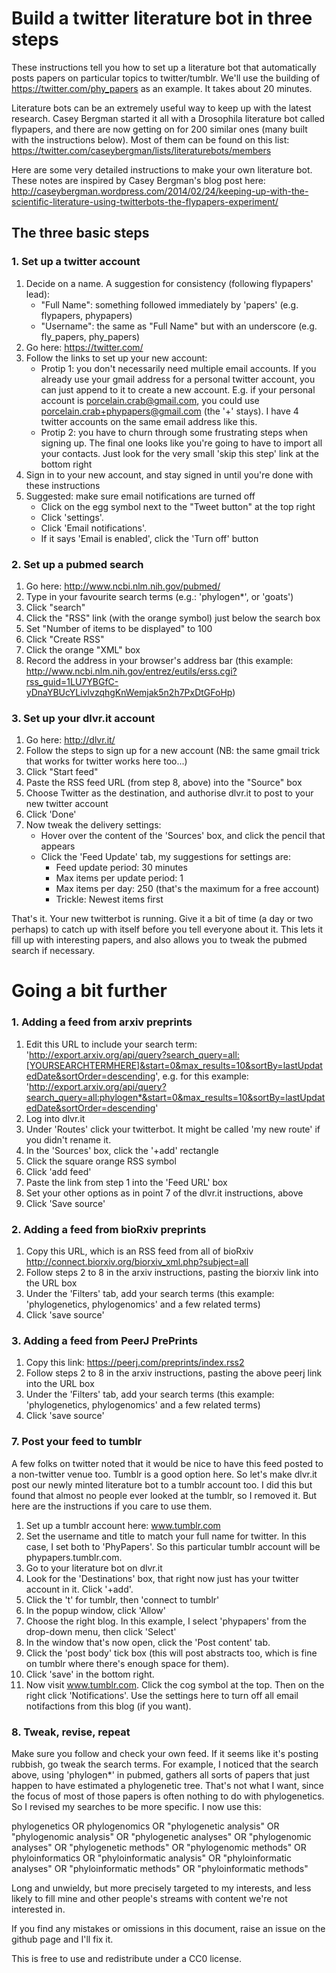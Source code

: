 # Build a twitter literature bot in three steps
These instructions tell you how to set up a literature bot that automatically posts papers on particular topics to twitter/tumblr. We'll use the building of https://twitter.com/phy_papers as an example. It takes about 20 minutes.

Literature bots can be an extremely useful way to keep up with the latest research. Casey Bergman started it all with a Drosophila literature bot called flypapers, and there are now getting on for 200 similar ones (many built with the instructions below). Most of them can be found on this list: https://twitter.com/caseybergman/lists/literaturebots/members

Here are some very detailed instructions to make your own literature bot. These notes are inspired by Casey Bergman's blog post here: http://caseybergman.wordpress.com/2014/02/24/keeping-up-with-the-scientific-literature-using-twitterbots-the-flypapers-experiment/

## The three basic steps

### 1. Set up a twitter account

1. Decide on a name. A suggestion for consistency (following flypapers' lead):
    * "Full Name": something followed immediately by 'papers' (e.g. flypapers, phypapers)
    * "Username": the same as "Full Name" but with an underscore (e.g. fly_papers, phy_papers)
2. Go here: https://twitter.com/
3. Follow the links to set up your new account:
    * Protip 1: you don't necessarily need multiple email accounts. If you already use your gmail address for a personal twitter account, you can just append to it to create a new account. E.g. if your personal account is porcelain.crab@gmail.com, you could use porcelain.crab+phypapers@gmail.com (the '+' stays). I have 4 twitter accounts on the same email address like this.
    * Protip 2: you have to churn through some frustrating steps when signing up. The final one looks like you're going to have to import all your contacts. Just look for the very small 'skip this step' link at the bottom right
4. Sign in to your new account, and stay signed in until you're done with these instructions
5. Suggested: make sure email notifications are turned off
    * Click on the egg symbol next to the "Tweet button" at the top right
    * Click 'settings'.
    * Click 'Email notifications'.
    * If it says 'Email is enabled', click the 'Turn off' button

### 2. Set up a pubmed search

1. Go here: http://www.ncbi.nlm.nih.gov/pubmed/
2. Type in your favourite search terms (e.g.: 'phylogen*', or 'goats')
3. Click "search"
4. Click the "RSS" link (with the orange symbol) just below the search box
5. Set "Number of items to be displayed" to 100
6. Click "Create RSS"
7. Click the orange "XML" box
8. Record the address in your browser's address bar (this example: http://www.ncbi.nlm.nih.gov/entrez/eutils/erss.cgi?rss_guid=1LU7YBGfC-yDnaYBUcYLivlvzqhgKnWemjak5n2h7PxDtGFoHp)

### 3. Set up your dlvr.it account

1. Go here: http://dlvr.it/
2. Follow the steps to sign up for a new account (NB: the same gmail trick that works for twitter works here too...)
3. Click "Start feed"
4. Paste the RSS feed URL (from step 8, above) into the "Source" box
5. Choose Twitter as the destination, and authorise dlvr.it to post to your new twitter account
6. Click 'Done'
7. Now tweak the delivery settings:
    * Hover over the content of the 'Sources' box, and click the pencil that appears
    * Click the 'Feed Update' tab, my suggestions for settings are:
        * Feed update period: 30 minutes
        * Max items per update period: 1
        * Max items per day: 250 (that's the maximum for a free account)
        * Trickle: Newest items first

That's it. Your new twitterbot is running. Give it a bit of time (a day or two perhaps) to catch up with itself before you tell everyone about it. This lets it fill up with interesting papers, and also allows you to tweak the pubmed search if necessary.


# Going a bit further

### 1. Adding a feed from arxiv preprints

1. Edit this URL to include your search term: 'http://export.arxiv.org/api/query?search_query=all:[YOURSEARCHTERMHERE]&start=0&max_results=10&sortBy=lastUpdatedDate&sortOrder=descending', e.g. for this example: 'http://export.arxiv.org/api/query?search_query=all:phylogen*&start=0&max_results=10&sortBy=lastUpdatedDate&sortOrder=descending'
2. Log into dlvr.it
3. Under 'Routes' click your twitterbot. It might be called 'my new route' if you didn't rename it.
4. In the 'Sources' box, click the '+add' rectangle
5. Click the square orange RSS symbol
6. Click 'add feed'
7. Paste the link from step 1 into the 'Feed URL' box
8. Set your other options as in point 7 of the dlvr.it instructions, above
9. Click 'Save source'

### 2. Adding a feed from bioRxiv preprints
1. Copy this URL, which is an RSS feed from all of bioRxiv http://connect.biorxiv.org/biorxiv_xml.php?subject=all
2. Follow steps 2 to 8 in the arxiv instructions, pasting the biorxiv link into the URL box
3. Under the 'Filters' tab, add your search terms (this example: 'phylogenetics, phylogenomics' and a few related terms)
4. Click 'save source'

### 3. Adding a feed from PeerJ PrePrints

1. Copy this link: https://peerj.com/preprints/index.rss2
2. Follow steps 2 to 8 in the arxiv instructions, pasting the above peerj link into the URL box
3. Under the 'Filters' tab, add your search terms (this example: 'phylogenetics, phylogenomics' and a few related terms)
4. Click 'save source'

### 7. Post your feed to tumblr

A few folks on twitter noted that it would be nice to have this feed posted to a non-twitter venue too. Tumblr is a good option here. So let's make dlvr.it post our newly minted literature bot to a tumblr account too. I did this but found that almost no people ever looked at the tumblr, so I removed it. But here are the instructions if you care to use them.

1. Set up a tumblr account here: www.tumblr.com
2. Set the username and title to match your full name for twitter. In this case, I set both to 'PhyPapers'. So this particular tumblr account will be phypapers.tumblr.com.
3. Go to your literature bot on dlvr.it
4. Look for the 'Destinations' box, that right now just has your twitter account in it. Click '+add'.
5. Click the 't' for tumblr, then 'connect to tumblr'
6. In the popup window, click 'Allow'
7. Choose the right blog. In this example, I select 'phypapers' from the drop-down menu, then click 'Select'
8. In the window that's now open, click the 'Post content' tab.
9. Click the 'post body' tick box (this will post abstracts too, which is fine on tumblr where there's enough space for them).
10. Click 'save' in the bottom right.
11. Now visit www.tumblr.com. Click the cog symbol at the top. Then on the right click 'Notifications'. Use the settings here to turn off all email notifactions from this blog (if you want).


### 8. Tweak, revise, repeat

Make sure you follow and check your own feed. If it seems like it's posting rubbish, go tweak the search terms. For example, I noticed that the search above, using 'phylogen*' in pubmed, gathers all sorts of papers that just happen to have estimated a phylogenetic tree. That's not what I want, since the focus of most of those papers is often nothing to do with phylogenetics. So I revised my searches to be more specific. I now use this:

phylogenetics OR phylogenomics OR "phylogenetic analysis" OR "phylogenomic analysis" OR "phylogenetic analyses" OR "phylogenomic analyses" OR "phylogenetic methods" OR "phylogenomic methods" OR phyloinformatics OR "phyloinformatic analysis" OR "phyloinformatic analyses" OR "phyloinformatic methods" OR "phyloinformatic methods"

Long and unwieldy, but more precisely targeted to my interests, and less likely to fill mine and other people's streams with content we're not interested in.

If you find any mistakes or omissions in this document, raise an issue on the github page and I'll fix it.

This is free to use and redistribute under a CC0 license.

